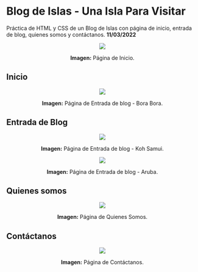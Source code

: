 # Blog de Islas - Una Isla Para Visitar
Práctica de HTML y CSS de un Blog de Islas con página de inicio, entrada de blog, quienes somos y contáctanos. **11/03/2022**

<div align="center">
<img src="media/1.png">
<p><strong>Imagen:</strong> Página de Inicio.</p>
</div>

## Inicio

<div align="center">
<img src="media/2.png">
<p><strong>Imagen:</strong> Página de Entrada de blog - Bora Bora.</p>
</div>

## Entrada de Blog

<div align="center">
<img src="media/3.png">
<p><strong>Imagen:</strong> Página de Entrada de blog - Koh Samui.</p>
</div>

<div align="center">
<img src="media/4.png">
<p><strong>Imagen:</strong> Página de Entrada de blog - Aruba.</p>
</div>

## Quienes somos

<div align="center">
<img src="media/5.png">
<p><strong>Imagen:</strong> Página de Quienes Somos.</p>
</div>

## Contáctanos

<div align="center">
<img src="media/6.png">
<p><strong>Imagen:</strong> Página de Contáctanos.</p>
</div>
